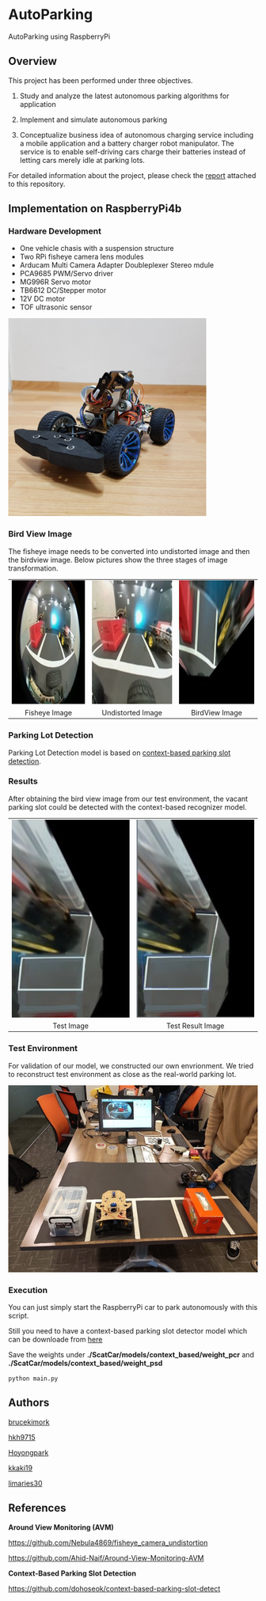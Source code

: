 # AutoParking

AutoParking using RaspberryPi

## Overview

This project has been performed under three objectives.

1) Study and analyze the latest autonomous parking algorithms for application

2) Implement and simulate autonomous parking

3) Conceptualize business idea of autonomous charging service including a mobile application and a battery charger robot manipulator. The service is to enable self-driving cars charge their batteries instead of letting cars merely idle at parking lots.



For detailed information about the project, please check the [report](./Report.pdf) attached to this repository.



## Implementation on RaspberryPi4b

### Hardware Development

- One vehicle chasis with a suspension structure
- Two RPi fisheye camera lens modules
- Arducam Multi Camera Adapter Doubleplexer Stereo mdule
- PCA9685 PWM/Servo driver
- MG996R Servo motor
- TB6612 DC/Stepper motor
- 12V DC motor
- TOF ultrasonic sensor

<img src="./imgs/hardware.jpg" alt="img" height="400px" />







### Bird View Image

 The fisheye image needs to be converted into undistorted image and then the birdview image. Below pictures show the three stages of image transformation.

<table>
    <tr><td> <img src="./imgs/fisheye.jpg" alt="img" width="250px" height="250px"  ></td>
    <td> <img src="./imgs/undistorted.jpg" alt="img" width="250px" height="250px" ></td>
        <td> <img src="./imgs/birdview.jpg" alt="img" width="250px" height="250px" ></td>
    </tr>
    <tr align="center">
    <td>Fisheye Image</td>
    <td>Undistorted Image</td>
    <td>BirdView Image</td>
    </tr>
</table>


### Parking Lot Detection

 Parking Lot Detection model is based on [context-based parking slot detection](https://github.com/dohoseok/context-based-parking-slot-detect). 

### Results

 After obtaining the bird view image from our test environment, the vacant parking slot could be detected with the context-based recognizer model.

<table>
      <tr align="center"><td> <img src="./imgs/test.jpg" alt="img" width="250px" height="400px"  ></td>
    <td> <img src="./imgs/test_result.jpg" alt="img" width="250px" height="400px" ></td>
    </tr>
    <tr align="center">
    <td>Test Image</td>
    <td>Test Result Image</td>
    </tr>
</table>






### Test Environment

  For validation of our model, we constructed our own envrionment. We tried to reconstruct test environment as close as the real-world parking lot. 



<img src="./imgs/environment.jpg" alt="img" style="zoom:100%;" />



### Execution

You can just simply start the RaspberryPi car to park autonomously with this script.

Still you need to have a context-based parking slot detector model which can be downloade from [here](https://github.com/dohoseok/context-based-parking-slot-detect)

Save the weights under **./ScatCar/models/context_based/weight_pcr** and **./ScatCar/models/context_based/weight_psd**



```
python main.py
```



## Authors

[brucekimork](https://github.com/brucekimrok)

[hkh9715](https://github.com/hkh9715)

[Hoyongpark](https://github.com/Hoyongpark)

[kkaki19](https://github.com/kkaki19)

[limaries30](https://github.com/limaries30)



## References

**Around View Monitoring (AVM)**

https://github.com/Nebula4869/fisheye_camera_undistortion

https://github.com/Ahid-Naif/Around-View-Monitoring-AVM

**Context-Based Parking Slot Detection**

https://github.com/dohoseok/context-based-parking-slot-detect


